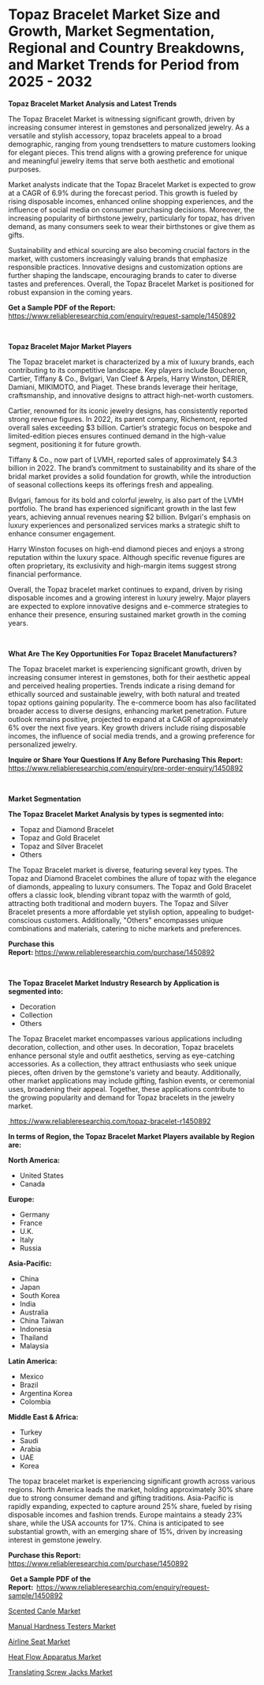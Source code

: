 <p><h1>Topaz Bracelet Market Size and Growth, Market Segmentation, Regional and Country Breakdowns, and Market Trends for Period from 2025 -  2032</h1></p><p><strong>Topaz Bracelet Market Analysis and Latest Trends</strong></p>
<p><p>The Topaz Bracelet Market is witnessing significant growth, driven by increasing consumer interest in gemstones and personalized jewelry. As a versatile and stylish accessory, topaz bracelets appeal to a broad demographic, ranging from young trendsetters to mature customers looking for elegant pieces. This trend aligns with a growing preference for unique and meaningful jewelry items that serve both aesthetic and emotional purposes.</p><p>Market analysts indicate that the Topaz Bracelet Market is expected to grow at a CAGR of 6.9% during the forecast period. This growth is fueled by rising disposable incomes, enhanced online shopping experiences, and the influence of social media on consumer purchasing decisions. Moreover, the increasing popularity of birthstone jewelry, particularly for topaz, has driven demand, as many consumers seek to wear their birthstones or give them as gifts.</p><p>Sustainability and ethical sourcing are also becoming crucial factors in the market, with customers increasingly valuing brands that emphasize responsible practices. Innovative designs and customization options are further shaping the landscape, encouraging brands to cater to diverse tastes and preferences. Overall, the Topaz Bracelet Market is positioned for robust expansion in the coming years.</p></p>
<p><strong>Get a Sample PDF of the Report:&nbsp;</strong> <a href="https://www.reliableresearchiq.com/enquiry/request-sample/1450892?utm_campaign=1159&utm_medium=2&utm_source=Github&utm_content=ia&utm_term=04042025&utm_id=topaz-bracelet">https://www.reliableresearchiq.com/enquiry/request-sample/1450892</a></p>
<p>&nbsp;</p>
<p><strong>Topaz Bracelet Major Market Players</strong></p>
<p><p>The Topaz bracelet market is characterized by a mix of luxury brands, each contributing to its competitive landscape. Key players include Boucheron, Cartier, Tiffany & Co., Bvlgari, Van Cleef & Arpels, Harry Winston, DERIER, Damiani, MIKIMOTO, and Piaget. These brands leverage their heritage, craftsmanship, and innovative designs to attract high-net-worth customers.</p><p>Cartier, renowned for its iconic jewelry designs, has consistently reported strong revenue figures. In 2022, its parent company, Richemont, reported overall sales exceeding $3 billion. Cartier’s strategic focus on bespoke and limited-edition pieces ensures continued demand in the high-value segment, positioning it for future growth.</p><p>Tiffany & Co., now part of LVMH, reported sales of approximately $4.3 billion in 2022. The brand’s commitment to sustainability and its share of the bridal market provides a solid foundation for growth, while the introduction of seasonal collections keeps its offerings fresh and appealing.</p><p>Bvlgari, famous for its bold and colorful jewelry, is also part of the LVMH portfolio. The brand has experienced significant growth in the last few years, achieving annual revenues nearing $2 billion. Bvlgari's emphasis on luxury experiences and personalized services marks a strategic shift to enhance consumer engagement.</p><p>Harry Winston focuses on high-end diamond pieces and enjoys a strong reputation within the luxury space. Although specific revenue figures are often proprietary, its exclusivity and high-margin items suggest strong financial performance.</p><p>Overall, the Topaz bracelet market continues to expand, driven by rising disposable incomes and a growing interest in luxury jewelry. Major players are expected to explore innovative designs and e-commerce strategies to enhance their presence, ensuring sustained market growth in the coming years.</p></p>
<p>&nbsp;</p>
<p><strong>What Are The Key Opportunities For Topaz Bracelet Manufacturers?</strong></p>
<p><p>The Topaz bracelet market is experiencing significant growth, driven by increasing consumer interest in gemstones, both for their aesthetic appeal and perceived healing properties. Trends indicate a rising demand for ethically sourced and sustainable jewelry, with both natural and treated topaz options gaining popularity. The e-commerce boom has also facilitated broader access to diverse designs, enhancing market penetration. Future outlook remains positive, projected to expand at a CAGR of approximately 6% over the next five years. Key growth drivers include rising disposable incomes, the influence of social media trends, and a growing preference for personalized jewelry.</p></p>
<p><strong>Inquire or Share Your Questions If Any Before Purchasing This Report:</strong> <a href="https://www.reliableresearchiq.com/enquiry/pre-order-enquiry/1450892?utm_campaign=1159&utm_medium=2&utm_source=Github&utm_content=ia&utm_term=04042025&utm_id=topaz-bracelet">https://www.reliableresearchiq.com/enquiry/pre-order-enquiry/1450892</a></p>
<p>&nbsp;</p>
<p><strong>Market Segmentation</strong></p>
<p><strong>The Topaz Bracelet Market Analysis by types is segmented into:</strong></p>
<p><ul><li>Topaz and Diamond Bracelet</li><li>Topaz and Gold Bracelet</li><li>Topaz and Silver Bracelet</li><li>Others</li></ul></p>
<p><p>The Topaz Bracelet market is diverse, featuring several key types. The Topaz and Diamond Bracelet combines the allure of topaz with the elegance of diamonds, appealing to luxury consumers. The Topaz and Gold Bracelet offers a classic look, blending vibrant topaz with the warmth of gold, attracting both traditional and modern buyers. The Topaz and Silver Bracelet presents a more affordable yet stylish option, appealing to budget-conscious customers. Additionally, "Others" encompasses unique combinations and materials, catering to niche markets and preferences.</p></p>
<p><strong>Purchase this Report:&nbsp;</strong><a href="https://www.reliableresearchiq.com/purchase/1450892?utm_campaign=1159&utm_medium=2&utm_source=Github&utm_content=ia&utm_term=04042025&utm_id=topaz-bracelet">https://www.reliableresearchiq.com/purchase/1450892</a></p>
<p>&nbsp;</p>
<p><strong>The Topaz Bracelet Market Industry Research by Application is segmented into:</strong></p>
<p><ul><li>Decoration</li><li>Collection</li><li>Others</li></ul></p>
<p><p>The Topaz Bracelet market encompasses various applications including decoration, collection, and other uses. In decoration, Topaz bracelets enhance personal style and outfit aesthetics, serving as eye-catching accessories. As a collection, they attract enthusiasts who seek unique pieces, often driven by the gemstone's variety and beauty. Additionally, other market applications may include gifting, fashion events, or ceremonial uses, broadening their appeal. Together, these applications contribute to the growing popularity and demand for Topaz bracelets in the jewelry market.</p></p>
<p><a href="https://www.reliableresearchiq.com/topaz-bracelet-r1450892?utm_campaign=1159&utm_medium=2&utm_source=Github&utm_content=ia&utm_term=04042025&utm_id=topaz-bracelet">&nbsp;https://www.reliableresearchiq.com/topaz-bracelet-r1450892</a></p>
<p><strong>In terms of Region, the Topaz Bracelet Market Players available by Region are:</strong></p>
<p>
    <p> <strong> North America: </strong>
        <ul>
            <li>United States</li>
            <li>Canada</li>
        </ul>
        </p> 
    <p> <strong> Europe: </strong>
        <ul>
            <li>Germany</li>
            <li>France</li>
            <li>U.K.</li>
            <li>Italy</li>
            <li>Russia</li>
        </ul>
        </p> 
    <p> <strong> Asia-Pacific: </strong>
        <ul>
            <li>China</li>
            <li>Japan</li>
            <li>South Korea</li>
            <li>India</li>
            <li>Australia</li>
            <li>China Taiwan</li>
            <li>Indonesia</li>
            <li>Thailand</li>
            <li>Malaysia</li>
        </ul>
        </p> 
    <p> <strong> Latin America: </strong>
        <ul>
            <li>Mexico</li>
            <li>Brazil</li>
            <li>Argentina Korea</li>
            <li>Colombia</li>
        </ul>
        </p> 
    <p> <strong> Middle East & Africa: </strong>
        <ul>
            <li>Turkey</li>
            <li>Saudi</li>
            <li>Arabia</li>
            <li>UAE</li>
            <li>Korea</li>
        </ul>
    </p>
    </p>
<p><p>The topaz bracelet market is experiencing significant growth across various regions. North America leads the market, holding approximately 30% share due to strong consumer demand and gifting traditions. Asia-Pacific is rapidly expanding, expected to capture around 25% share, fueled by rising disposable incomes and fashion trends. Europe maintains a steady 23% share, while the USA accounts for 17%. China is anticipated to see substantial growth, with an emerging share of 15%, driven by increasing interest in gemstone jewelry.</p></p>
<p><strong>Purchase this Report: </strong><a href="https://www.reliableresearchiq.com/purchase/1450892?utm_campaign=1159&utm_medium=2&utm_source=Github&utm_content=ia&utm_term=04042025&utm_id=topaz-bracelet">https://www.reliableresearchiq.com/purchase/1450892</a></p>
<p>&nbsp;<strong>Get a Sample PDF of the Report:&nbsp;&nbsp;</strong><a href="https://www.reliableresearchiq.com/enquiry/request-sample/1450892?utm_campaign=1159&utm_medium=2&utm_source=Github&utm_content=ia&utm_term=04042025&utm_id=topaz-bracelet">https://www.reliableresearchiq.com/enquiry/request-sample/1450892</a></p>
<p><strong></strong></p>
<p><p><a href="https://github.com/tamerlgwilt/Market-Research-Report-List-1/blob/main/scented-canle-market.md?utm_campaign=1159&utm_medium=2&utm_source=Github&utm_content=ia&utm_term=04042025&utm_id=topaz-bracelet">Scented Canle Market</a></p><p><a href="https://www.linkedin.com/pulse/analyzing-manual-hardness-testers-market-size-revenue-growth-ijrsf?utm_campaign=1159&utm_medium=2&utm_source=Github&utm_content=ia&utm_term=04042025&utm_id=topaz-bracelet">Manual Hardness Testers Market</a></p><p><a href="https://github.com/gorbaicodaro/Market-Research-Report-List-1/blob/main/airline-seat-market.md?utm_campaign=1159&utm_medium=2&utm_source=Github&utm_content=ia&utm_term=04042025&utm_id=topaz-bracelet">Airline Seat Market</a></p><p><a href="https://www.linkedin.com/pulse/heat-flow-apparatus-market-research-report-detail-laying-groundwork-drhvf?utm_campaign=1159&utm_medium=2&utm_source=Github&utm_content=ia&utm_term=04042025&utm_id=topaz-bracelet">Heat Flow Apparatus Market</a></p><p><a href="https://www.linkedin.com/pulse/comprehensive-analysis-translating-screw-jacks-market-m0b8f?utm_campaign=1159&utm_medium=2&utm_source=Github&utm_content=ia&utm_term=04042025&utm_id=topaz-bracelet">Translating Screw Jacks Market</a></p></p>